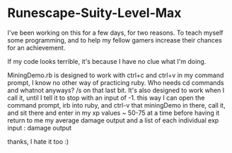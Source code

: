 # Runescape-Suity-Level-Max
I've been working on this for a few days, for two reasons. 
To teach myself some programming, and to help my fellow gamers increase their chances for an achievement.

If my code looks terrible, it's because I have no clue what I'm doing.

MiningDemo.rb is designed to work with ctrl+c and ctrl+v in my command prompt, I know no other way of practicing ruby. Who needs cd commands and whatnot anyways? /s on that last bit.  It's also designed to work when I call it, until I tell it to stop with an input of -1. this way I can open the command prompt, irb into ruby, and ctrl-v that miningDemo in there, call it, and sit there and enter in my xp values ~ 50-75 at a time before having it return to me my average damage output and a list of each individual exp input : damage output

thanks, I hate it too :)
